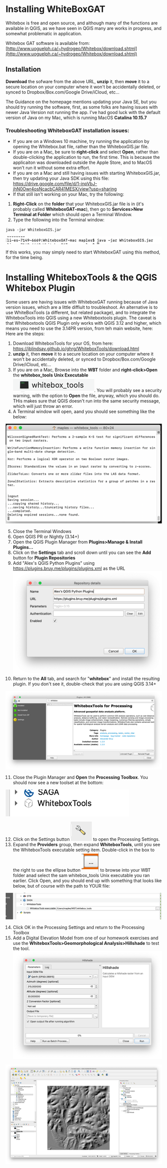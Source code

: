 # Installing WhiteBoxGAT

Whitebox is free and open source, and although many of the functions are available in QGIS, as we have seen in QGIS many are works in progress, and somewhat problematic in application.

Whitebox GAT software is available from:  [http://www.uoguelph.ca/~hydrogeo/Whitebox/download.shtml](http://www.uoguelph.ca/~hydrogeo/Whitebox/download.shtml)

## Installation

**Download** the sofware from the above URL, **unzip** it, then **move** it to a secure location on your computer where it won't be accidentally deleted, or synced to Dropbox/Box.com/Google Drive/iCloud, etc...

The Guidance on the homepage mentions updating your Java SE, but you should try running the software, first, as some folks are having issues with newer Java Version not running the app. I've had good luck with the default version of Java on my Mac, which is running MacOS **Catalina 10.15.7**

### Troubleshooting WhiteboxGAT installation issues:

 - If you are on a Windows 10 machine, try running the application by opening the Whitebox.bat file, rather than the WhiteboxGIS.jar file.
 - If you are on a Mac, be sure to **right-click** and select **Open**, rather than double-clicking the application to run, the first time. This is because the applicaiton was downloaded outside the Apple Store, and to MacOS won't run it without some extra effort.  
 - If you are on a Mac and still having issues with starting WhiteboxGIS.jar, then try updating your Java SDK using this file: https://drive.google.com/file/d/1-inpVbJ-jhN0Owr4osNcacbCAR41MESX/view?usp=sharing
 - If that still isn't working on your Mac, try the following:

1. **Right-Click** on the **folder** that your WhiteboxGIS.jar file is in (it's probably called **WhiteboxGAT-mac**), then go to **Services>New Terminal at Folder** which should open a Terminal Window.
2. Type the following into the Terminal window:

`java -jar WhiteboxGIS.jar`

![](images/InstallWhiteboxGAT-22cd7601.png)

If this works, you may simply need to start WhiteboxGAT using this method, for the  time being.

# Installing WhiteboxTools & the QGIS Whitebox Plugin

Some users are having issues with WhiteboxGAT running because of Java version issues, which are a little diffiult to troubleshoot. An alternative is to use WhiteBoxTools (a different, but related package), and to integrate the WhiteboxTools into QGIS using a new Whiteboxtools plugin.  The caveat is that Whiteboxtools QGIS Plugin only works with QGIS 3.12 and higher, which means you need to use the 3.14PR version, from teh main website, here:  
Here are the steps:

1. Download WhiteboxTools for your OS, from here: https://jblindsay.github.io/ghrg/WhiteboxTools/download.html
2. **unzip** it, then **move** it to a secure location on your computer where it won't be accidentally deleted, or synced to Dropbox/Box.com/Google Drive/iCloud, etc...
3. If you are on a Mac, Browse into the **WBT** folder and **right-click>Open** the **whitebox_tools**  **Unix Executable**![](images/InstallWhiteboxGAT-42c5561a.png). You will probably see a security warning, with the option to **Open** the file, anyway, which you should do. THis makes sure that QGIS doesn't run into the same security message, which will just throw an error.
4. A Terminal window will open, aand you should see something like the below:

![](images/InstallWhiteboxGAT-d9038b70.png)

5. Close the Terminal Windows
6. Open QGIS PR or Nightly (3.14+)
7. Open the QGIS Plugin Manager from **Plugins>Manage & Install Plugins...**
8. Click on the **Settings** tab and scroll down until you can see the **Add** button for **Plugin Repositories**
9. Add "Alex's QGIS Python Plugins" using  https://plugins.bruy.me/plugins/plugins.xml as the URL
![](images/InstallWhiteboxGAT-3c98601d.png)
10. Return to the **All** tab, and search for "**whitebox**" and install the resulting plugin. If you don't see it, double-check that you are using QGIS 3.14+

![](images/InstallWhiteboxGAT-714ec1f8.png)

11. Close the Plugin Manager and **Open** the **Processing Toolbox**. You should now see a new toolset at the bottom:

![](images/InstallWhiteboxGAT-eb598a04.png)

12. Click on the Settings button ![](images/InstallWhiteboxGAT-dc88a71f.png) to open the Processing Settings.
13. Expand the **Providers** group, then expand **WhiteboxTools**, until you see the WhiteboxTools executable setting item. Double-click in the box to the right to use the ellipse button ![](images/InstallWhiteboxGAT-4119bdef.png) to browse into your WBT folder anad select the sam whitebox_tools Unix executable you ran earlier. Click Open, and you should end up with something that looks like below, but of course with the path to YOUR file:

![](images/InstallWhiteboxGAT-f6cdfe33.png)

14. Click OK in the Processing Settings and return to the Processing Toolbox
15. Add a Digital Elevation Model from one of our homework exercises and use the **WhiteboxTools>Geomorphological Analysis>Hillshade** to test the tool.
![](images/InstallWhiteboxGAT-a4276ca6.png)

![](images/InstallWhiteboxGAT-a751c6c7.png)
